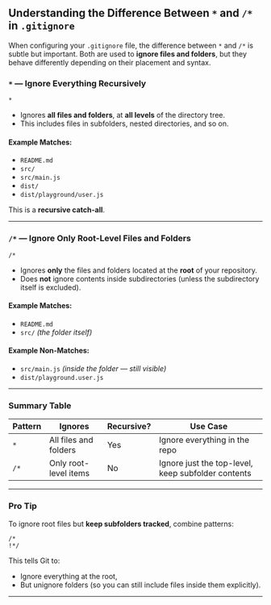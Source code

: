 ## Understanding the Difference Between `*` and `/*` in `.gitignore`

When configuring your `.gitignore` file, the difference between `*` and `/*` is subtle but important. Both are used to **ignore files and folders**, but they behave differently depending on their placement and syntax.

### `*` — Ignore Everything Recursively

```gitignore
*
```

- Ignores **all files and folders**, at **all levels** of the directory tree.
- This includes files in subfolders, nested directories, and so on.

#### Example Matches:

- `README.md`
- `src/`
- `src/main.js`
- `dist/`
- `dist/playground/user.js`

This is a **recursive catch-all**.

---

### `/*` — Ignore Only Root-Level Files and Folders

```gitignore
/*
```

- Ignores **only** the files and folders located at the **root** of your repository.
- Does **not** ignore contents inside subdirectories (unless the subdirectory itself is excluded).

#### Example Matches:

- `README.md`
- `src/` _(the folder itself)_

#### Example Non-Matches:

- `src/main.js` _(inside the folder — still visible)_
- `dist/playground.user.js`

---

### Summary Table

| Pattern | Ignores               | Recursive? | Use Case                                           |
| ------- | --------------------- | ---------- | -------------------------------------------------- |
| `*`     | All files and folders | Yes        | Ignore everything in the repo                      |
| `/*`    | Only root-level items | No         | Ignore just the top-level, keep subfolder contents |

---

### Pro Tip

To ignore root files but **keep subfolders tracked**, combine patterns:

```gitignore
/*
!*/
```

This tells Git to:

- Ignore everything at the root,
- But unignore folders (so you can still include files inside them explicitly).

---
